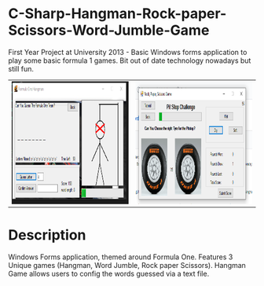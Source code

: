 # C-Sharp-Hangman-Rock-paper-Scissors-Word-Jumble-Game
First Year Project at University 2013 - Basic Windows forms application to play some basic formula 1 games. Bit out of date technology nowadays but still fun.

<table >
  <tr>
    <td align="left"><img src="https://github.com/dbeckerton94/C-Sharp-Hangman-Rock-paper-Scissors-Word-Jumble-Game/blob/main/hangman.png?raw=true" alt="alt text"     width="450" height="250"></td>
    <td align="right"><img src="https://github.com/dbeckerton94/C-Sharp-Hangman-Rock-paper-Scissors-Word-Jumble-Game/blob/main/scissors.png?raw=true" alt="alt  text" width="450" height="250"/></td>
  </tr>
   
   
</table>


# Description
Windows Forms application, themed around Formula One. Features 3 Unique games (Hangman, Word Jumble, Rock paper Scissors). 
Hangman Game allows users to config the words guessed via a text file. 
